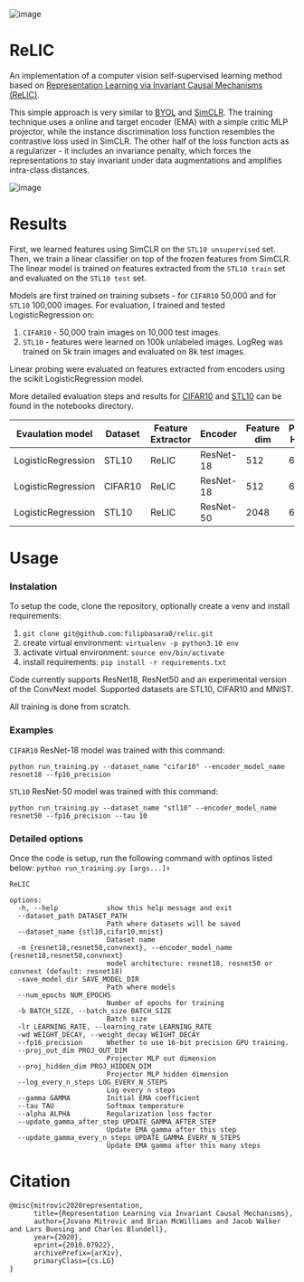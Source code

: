 ![image](https://github.com/filipbasara0/relic/assets/29043871/130c3459-08fc-49c1-a922-43576f2a255c)

# ReLIC

An implementation of a computer vision self-supervised learning method based on [Representation Learning via Invariant Causal Mechanisms (ReLIC)](https://arxiv.org/abs/2010.07922).

This simple approach is very similar to [BYOL](https://arxiv.org/abs/2006.07733) and [SimCLR](https://arxiv.org/abs/2002.05709). The training technique uses a online and target encoder (EMA) with a simple critic MLP projector, while the instance discrimination loss function resembles the contrastive loss used in SimCLR. The other half of the loss function acts as a regularizer - it includes an invariance penalty, which forces the representations to stay invariant under data augmentations and amplifies intra-class distances.

![image](https://github.com/filipbasara0/relic/assets/29043871/70ccdb40-3343-4ea7-946b-80bdc1e7b85d)


# Results

First, we learned features using SimCLR on the ```STL10 unsupervised``` set. Then, we train a linear classifier on top of the frozen features from SimCLR. The linear model is trained on features extracted from the ```STL10 train``` set and evaluated on the ```STL10 test``` set.

Models are first trained on training subsets - for `CIFAR10` 50,000 and for `STL10` 100,000 images. For evaluation, I trained and tested LogisticRegression on:
1. `CIFAR10` - 50,000 train images on 10,000 test images.
2. `STL10` - features were learned on 100k unlabeled images. LogReg was trained on 5k train images and evaluated on 8k test images.

Linear probing were evaluated on features extracted from encoders using the scikit LogisticRegression model.

More detailed evaluation steps and results for [CIFAR10](https://github.com/filipbasara0/relic/blob/main/notebooks/linear-probing-cifar.ipynb) and [STL10](https://github.com/filipbasara0/relic/blob/main/notebooks/linear-probing-stl.ipynb) can be found in the notebooks directory. 

| Evaulation model    | Dataset | Feature Extractor| Encoder   | Feature dim | Projection Head dim | Epochs | Top1 % |
|---------------------|---------|------------------|-----------|-------------|---------------------|--------|--------|
| LogisticRegression  | STL10   | ReLIC            | ResNet-18 | 512         | 64                  | 100    | 72.38  |
| LogisticRegression  | CIFAR10 | ReLIC            | ResNet-18 | 512         | 64                  | 100    | 69.58  |
| LogisticRegression  | STL10   | ReLIC            | ResNet-50 | 2048        | 64                  | 100    | 76.27  |

# Usage

### Instalation
To setup the code, clone the repository, optionally create a venv and install requirements:

1. `git clone git@github.com:filipbasara0/relic.git`
2. create virtual environment: `virtualenv -p python3.10 env`
3. activate virtual environment: `source env/bin/activate`
4. install requirements: `pip install -r requirements.txt`

Code currently supports ResNet18, ResNet50 and an experimental version of the ConvNext model. Supported datasets are STL10, CIFAR10 and MNIST.

All training is done from scratch.

### Examples
`CIFAR10` ResNet-18 model was trained with this command:

`python run_training.py --dataset_name "cifar10" --encoder_model_name resnet18 --fp16_precision`

`STL10` ResNet-50 model was trained with this command:

`python run_training.py --dataset_name "stl10" --encoder_model_name resnet50 --fp16_precision --tau 10`

### Detailed options
Once the code is setup, run the following command with optinos listed below:
`python run_training.py [args...]⬇️`

```
ReLIC

options:
  -h, --help            show this help message and exit
  --dataset_path DATASET_PATH
                        Path where datasets will be saved
  --dataset_name {stl10,cifar10,mnist}
                        Dataset name
  -m {resnet18,resnet50,convnext}, --encoder_model_name {resnet18,resnet50,convnext}
                        model architecture: resnet18, resnet50 or convnext (default: resnet18)
  -save_model_dir SAVE_MODEL_DIR
                        Path where models
  --num_epochs NUM_EPOCHS
                        Number of epochs for training
  -b BATCH_SIZE, --batch_size BATCH_SIZE
                        Batch size
  -lr LEARNING_RATE, --learning_rate LEARNING_RATE
  -wd WEIGHT_DECAY, --weight_decay WEIGHT_DECAY
  --fp16_precision      Whether to use 16-bit precision GPU training.
  --proj_out_dim PROJ_OUT_DIM
                        Projector MLP out dimension
  --proj_hidden_dim PROJ_HIDDEN_DIM
                        Projector MLP hidden dimension
  --log_every_n_steps LOG_EVERY_N_STEPS
                        Log every n steps
  --gamma GAMMA         Initial EMA coefficient
  --tau TAU             Softmax temperature
  --alpha ALPHA         Regularization loss factor
  --update_gamma_after_step UPDATE_GAMMA_AFTER_STEP
                        Update EMA gamma after this step
  --update_gamma_every_n_steps UPDATE_GAMMA_EVERY_N_STEPS
                        Update EMA gamma after this many steps
```

# Citation

```
@misc{mitrovic2020representation,
      title={Representation Learning via Invariant Causal Mechanisms}, 
      author={Jovana Mitrovic and Brian McWilliams and Jacob Walker and Lars Buesing and Charles Blundell},
      year={2020},
      eprint={2010.07922},
      archivePrefix={arXiv},
      primaryClass={cs.LG}
}
```

